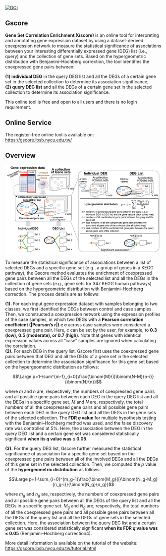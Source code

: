 [![DOI](https://zenodo.org/badge/678241997.svg)](https://zenodo.org/badge/latestdoi/678241997)

## Gscore
**Gene Set Correlation Enrichment (Gscore)** is an online tool for interpreting and annotating gene expression dataset by using a dataset-derived coexpression network to measure the statistical significance of associations between your interesting differentially expressed gene (DEG) list (i.e., query) and the collection of gene sets. Based on the hypergeometric distribution with Benjamini–Hochberg correction, the tool identifies the coexpressed gene pairs between: 
  
**(1) individual DEG** in the query DEG list and all the DEGs of a certain gene set in the selected collection to determine its association significance;  
**(2) query DEG list** and all the DEGs of a certain gene set in the selected collection to determine its association significance.  
  
This online tool is free and open to all users and there is no login requirement.


## Online Service
The register-free online tool is available on: https://gscore.ibsb.nycu.edu.tw/

## Overview
![Alt text](./readme_img/1.png)  
  
To measure the statistical significance of associations between a list of selected DEGs and a specific gene set (e.g., a group of genes in a KEGG pathway), the Gscore method evaluates the enrichment of coexpressed gene pairs between all the DEGs of the selected list and all the DEGs in the collection of gene sets (e.g., gene sets for 347 KEGG human pathways) based on the hypergeometric distribution with Benjamini–Hochberg correction. The process details are as follows:  
  
**(1).** For each input gene expression dataset with samples belonging to two classes, we first identified the DEGs between control and case samples. Then, we constructed a coexpression network using the expression profiles of the case samples, in which two DEGs with a **Pearson correlation coefficient (|Pearson’s r|) ≥ c** across case samples were considered a coexpressed gene pair. Here, c can be set by the user, for example, to **0.3 (low), 0.5 (moderate), or 0.7 (high)**. Note that genes with identical expression values across all “case” samples are ignored when calculating the correlation.  
**(2).** For each DEG in the query list, Gscore first uses the coexpressed gene pairs between that DEG and all the DEGs of a gene set in the selected collection to determine the association significance for this gene set based on the hypergeometric distribution as follows:  


$$\Large p=1-\sum^{m-1}_{i=0}\frac{\binom{M}{i}\binom{N-M}{n-i}}{\binom{N}{n}}$$  

where *m* and *n* are, respectively, the numbers of coexpressed gene pairs and all possible gene pairs between each DEG in the query DEG list and all the DEGs in a specific gene set. *M* and *N* are, respectively, the total numbers of all the coexpressed gene pairs and all possible gene pairs between each DEG in the query DEG list and all the DEGs in the gene sets of the selected collection. The **FDR *q* value** for multiple hypothesis testing with the Benjamini–Hochberg method was used, and the false discovery rate was controlled at 5%. Here, the association between the DEG in the query DEG list and a certain gene set was considered statistically significant **when its *q* value was ≤ 0.05**.  

**(3).** For the query DEG list, Gscore further measured the statistical significance of association for a specific gene set based on the coexpressed gene pairs between all of the involved DEGs and all the DEGs of this gene set in the selected collection. Then, we computed the *p* value of the **hypergeometric distribution** as follows:

$$\Large p=1-\sum_{i=0}^{m_g-1}\frac{\binom{M_g}{i}\binom{N_g-M_g}{n_g-i}}{\binom{N_g}{n_g}}$$  

where $m_g$ and $n_g$ are, respectively, the numbers of coexpressed gene pairs and all possible gene pairs between all the DEGs of the query list and all the DEGs in a specific gene set. $M_g$ and $N_g$ are, respectively, the total numbers of all the coexpressed gene pairs and all possible gene pairs between all the DEGs of the query list and all the DEGs of gene sets in the selected collection. Here, the association between the query DEG list and a certain gene set was considered statistically significant **when its FDR *q* value was ≤ 0.05** (Benjamini–Hochberg correction4).
  
More detail information is available on the tutorial of the website: https://gscore.ibsb.nycu.edu.tw/tutorial.html

